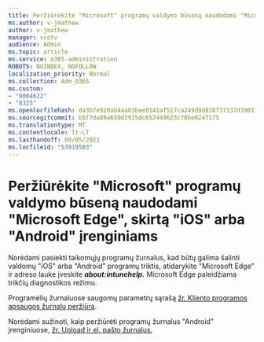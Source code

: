 ```yaml
---
title: Peržiūrėkite "Microsoft" programų valdymo būseną naudodami "Microsoft Edge", skirtą "iOS" arba "Android" įrenginiams
ms.author: v-jmathew
author: v-jmathew
manager: scotv
audience: Admin
ms.topic: article
ms.service: o365-administration
ROBOTS: NOINDEX, NOFOLLOW
localization_priority: Normal
ms.collection: Adm_O365
ms.custom:
- "9004622"
- "8325"
ms.openlocfilehash: da3b7e920ab4aa83bee0141af517ca249d9d838f37137d3901f6841b98ba9aae
ms.sourcegitcommit: b5f7da89a650d2915dc652449623c78be6247175
ms.translationtype: MT
ms.contentlocale: lt-LT
ms.lasthandoff: 08/05/2021
ms.locfileid: "53919503"
---
```

# <a name="view-the-management-status-of-microsoft-apps-using-microsoft-edge-for-ios-or-android-devices"></a>Peržiūrėkite "Microsoft" programų valdymo būseną naudodami "Microsoft Edge", skirtą "iOS" arba "Android" įrenginiams

Norėdami pasiekti taikomųjų programų žurnalus, kad būtų galima šalinti valdomų "iOS" arba "Android" programų triktis, atidarykite "Microsoft Edge" ir adreso lauke įveskite ***about:intunehelp.*** Microsoft Edge paleidžiama trikčių diagnostikos režimu.

Programėlių žurnaluose saugomų parametrų sąrašą [žr. Kliento programos apsaugos žurnalų peržiūra](https://go.microsoft.com/fwlink/?linkid=2141401).

Norėdami sužinoti, kaip peržiūrėti programų žurnalus "Android" įrenginiuose, [žr. Upload ir el. pašto žurnalus.](https://go.microsoft.com/fwlink/?linkid=2141408)
